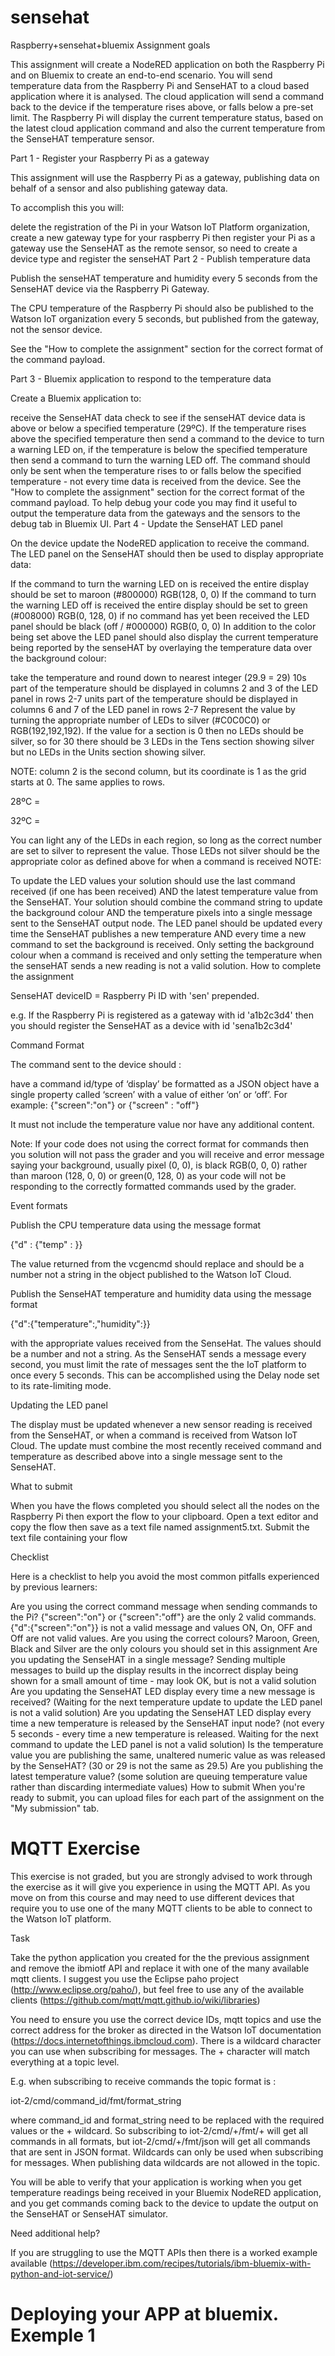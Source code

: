 # sensehat
Raspberry+sensehat+bluemix
Assignment goals

This assignment will create a NodeRED application on both the Raspberry Pi and on Bluemix to create an end-to-end scenario. You will send temperature data from the Raspberry Pi and SenseHAT to a cloud based application where it is analysed. The cloud application will send a command back to the device if the temperature rises above, or falls below a pre-set limit. The Raspberry Pi will display the current temperature status, based on the latest cloud application command and also the current temperature from the SenseHAT temperature sensor.

Part 1 - Register your Raspberry Pi as a gateway

This assignment will use the Raspberry Pi as a gateway, publishing data on behalf of a sensor and also publishing gateway data.

To accomplish this you will:

delete the registration of the Pi in your Watson IoT Platform organization,
create a new gateway type for your raspberry Pi then register your Pi as a gateway
use the SenseHAT as the remote sensor, so need to create a device type and register the senseHAT
Part 2 - Publish temperature data

Publish the senseHAT temperature and humidity every 5 seconds from the SenseHAT device via the Raspberry Pi Gateway.

The CPU temperature of the Raspberry Pi should also be published to the Watson IoT organization every 5 seconds, but published from the gateway, not the sensor device.

See the "How to complete the assignment" section for the correct format of the command payload.

Part 3 - Bluemix application to respond to the temperature data

Create a Bluemix application to:

receive the SenseHAT data
check to see if the senseHAT device data is above or below a specified temperature (29ºC). If the temperature rises above the specified temperature then send a command to the device to turn a warning LED on, if the temperature is below the specified temperature then send a command to turn the warning LED off. The command should only be sent when the temperature rises to or falls below the specified temperature - not every time data is received from the device.
See the "How to complete the assignment" section for the correct format of the command payload.
To help debug your code you may find it useful to output the temperature data from the gateways and the sensors to the debug tab in Bluemix UI.
Part 4 - Update the SenseHAT LED panel

On the device update the NodeRED application to receive the command. The LED panel on the SenseHAT should then be used to display appropriate data:

If the command to turn the warning LED on is received the entire display should be set to maroon (#800000) RGB(128, 0, 0)
If the command to turn the warning LED off is received the entire display should be set to green (#008000) RGB(0, 128, 0)
if no command has yet been received the LED panel should be black (off / #000000) RGB(0, 0, 0)
In addition to the color being set above the LED panel should also display the current temperature being reported by the senseHAT by overlaying the temperature data over the background colour:

take the temperature and round down to nearest integer (29.9 = 29)
10s part of the temperature should be displayed in columns 2 and 3 of the LED panel in rows 2-7
units part of the temperature should be displayed in columns 6 and 7 of the LED panel in rows 2-7
Represent the value by turning the appropriate number of LEDs to silver (#C0C0C0) or RGB(192,192,192). If the value for a section is 0 then no LEDs should be silver, so for 30 there should be 3 LEDs in the Tens section showing silver but no LEDs in the Units section showing silver.

NOTE: column 2 is the second column, but its coordinate is 1 as the grid starts at 0. The same applies to rows.

28ºC =


32ºC =


You can light any of the LEDs in each region, so long as the correct number are set to silver to represent the value. Those LEDs not silver should be the appropriate color as defined above for when a command is received
NOTE:

To update the LED values your solution should use the last command received (if one has been received) AND the latest temperature value from the SenseHAT.
Your solution should combine the command string to update the background colour AND the temperature pixels into a single message sent to the SenseHAT output node.
The LED panel should be updated every time the SenseHAT publishes a new temperature AND every time a new command to set the background is received.
Only setting the background colour when a command is received and only setting the temperature when the senseHAT sends a new reading is not a valid solution.
How to complete the assignment

SenseHAT deviceID = Raspberry Pi ID with 'sen' prepended.

e.g. If the Raspberry Pi is registered as a gateway with id 'a1b2c3d4' then you should register the SenseHAT as a device with id 'sena1b2c3d4'

Command Format

The command sent to the device should :

have a command id/type of ‘display’
be formatted as a JSON object
have a single property called ‘screen’ with a value of either ‘on’ or ‘off’.
For example: {"screen":"on"} or {"screen" : "off"}

It must not include the temperature value nor have any additional content.

Note: If your code does not using the correct format for commands then you solution will not pass the grader and you will receive and error message saying your background, usually pixel (0, 0), is black RGB(0, 0, 0) rather than maroon (128, 0, 0) or green(0, 128, 0) as your code will not be responding to the correctly formatted commands used by the grader.

Event formats

Publish the CPU temperature data using the message format

{"d" : {"temp" : <CPU temperature>}}

The value returned from the vcgencmd should replace <CPU temperature> and should be a number not a string in the object published to the Watson IoT Cloud.

Publish the SenseHAT temperature and humidity data using the message format

{"d":{"temperature":<SenseHat temperature>,"humidity":<SenseHat humidity>}}

with the appropriate values received from the SenseHat. The values should be a number and not a string. As the SenseHAT sends a message every second, you must limit the rate of messages sent the the IoT platform to once every 5 seconds. This can be accomplished using the Delay node set to its rate-limiting mode.

Updating the LED panel

The display must be updated whenever a new sensor reading is received from the SenseHAT, or when a command is received from Watson IoT Cloud. The update must combine the most recently received command and temperature as described above into a single message sent to the SenseHAT.

What to submit

When you have the flows completed you should select all the nodes on the Raspberry Pi then export the flow to your clipboard. Open a text editor and copy the flow then save as a text file named assignment5.txt. Submit the text file containing your flow

Checklist

Here is a checklist to help you avoid the most common pitfalls experienced by previous learners:

Are you using the correct command message when sending commands to the Pi? {"screen":"on"} or {"screen":"off"} are the only 2 valid commands. {"d":{"screen":"on"}} is not a valid message and values ON, On, OFF and Off are not valid values.
Are you using the correct colours? Maroon, Green, Black and Silver are the only colours you should set in this assignment
Are you updating the SenseHAT in a single message? Sending multiple messages to build up the display results in the incorrect display being shown for a small amount of time - may look OK, but is not a valid solution
Are you updating the SenseHAT LED display every time a new message is received? (Waiting for the next temperature update to update the LED panel is not a valid solution)
Are you updating the SenseHAT LED display every time a new temperature is released by the SenseHAT input node? (not every 5 seconds - every time a new temperature is released. Waiting for the next command to update the LED panel is not a valid solution)
Is the temperature value you are publishing the same, unaltered numeric value as was released by the SenseHAT? (30 or 29 is not the same as 29.5)
Are you publishing the latest temperature value? (some solution are queuing temperature value rather than discarding intermediate values)
How to submit
When you're ready to submit, you can upload files for each part of the assignment on the "My submission" tab.


# MQTT Exercise
This exercise is not graded, but you are strongly advised to work through the exercise as it will give you experience in using the MQTT API. As you move on from this course and may need to use different devices that require you to use one of the many MQTT clients to be able to connect to the Watson IoT platform.

Task

Take the python application you created for the the previous assignment and remove the ibmiotf API and replace it with one of the many available mqtt clients. I suggest you use the Eclipse paho project (http://www.eclipse.org/paho/), but feel free to use any of the available clients (https://github.com/mqtt/mqtt.github.io/wiki/libraries)

You need to ensure you use the correct device IDs, mqtt topics and use the correct address for the broker as directed in the Watson IoT documentation (https://docs.internetofthings.ibmcloud.com). There is a wildcard character you can use when subscribing for messages. The + character will match everything at a topic level.

E.g. when subscribing to receive commands the topic format is :

iot-2/cmd/command_id/fmt/format_string

where command_id and format_string need to be replaced with the required values or the + wildcard. So subscribing to iot-2/cmd/+/fmt/+ will get all commands in all formats, but iot-2/cmd/+/fmt/json will get all commands that are sent in JSON format. Wildcards can only be used when subscribing for messages. When publishing data wildcards are not allowed in the topic.

You will be able to verify that your application is working when you get temperature readings being received in your Bluemix NodeRED application, and you get commands coming back to the device to update the output on the SenseHAT or SenseHAT simulator.

Need additional help?

If you are struggling to use the MQTT APIs then there is a worked example available (https://developer.ibm.com/recipes/tutorials/ibm-bluemix-with-python-and-iot-service/)

# Deploying your APP at bluemix. Exemple 1



